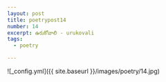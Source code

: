 ```yaml
---
layout: post
title: poetrypost14
number: 14
excerpt: ఉరుకోవాలి - urukovali
tags:
  - poetry

---
```




![_config.yml]({{ site.baseurl }}/images/poetry/14.jpg)

